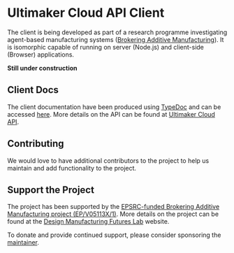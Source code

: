 # Ultimaker Cloud API Client

The client is being developed as part of a research programme investigating agent-based manufacturing systems ([Brokering Additive Manufacturing](https://dmf-lab.co.uk/brokering-additive-manufacturing/)). It is isomorphic capable of running on server (Node.js) and client-side (Browser) applications.

**Still under construction**

## Client Docs

The client documentation have been produced using [TypeDoc](https://typedoc.org/) and can be accessed [here](https://jamesgopsill.github.io/ultimaker-cloud-api-client/). More details on the API can be found at [Ultimaker Cloud API](https://docs.api.ultimaker.com/).

## Contributing

We would love to have additional contributors to the project to help us maintain and add functionality to the project.

## Support the Project

The project has been supported by the [EPSRC-funded Brokering Additive Manufacturing project (EP/V05113X/1)](https://gow.epsrc.ukri.org/NGBOViewGrant.aspx?GrantRef=EP/V05113X/1). More details on the project can be found at the [Design Manufacturing Futures Lab](https://dmf-lab.co.uk/) website.

To donate and provide continued support, please consider sponsoring the [maintainer](https://github.com/sponsors/jamesgopsill).
